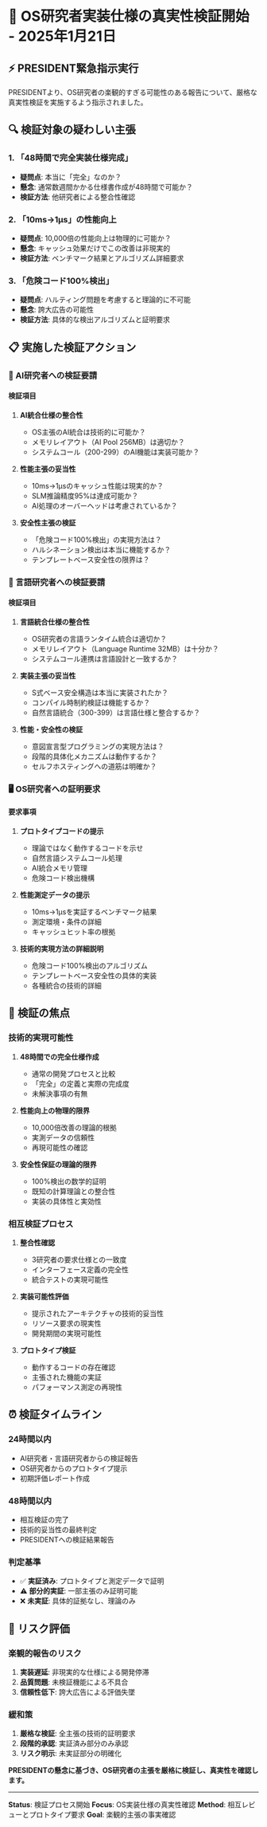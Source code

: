 # 🚨 OS研究者実装仕様の真実性検証開始 - 2025年1月21日

## ⚡ PRESIDENT緊急指示実行

PRESIDENTより、OS研究者の楽観的すぎる可能性のある報告について、厳格な真実性検証を実施するよう指示されました。

## 🔍 検証対象の疑わしい主張

### 1. 「48時間で完全実装仕様完成」
- **疑問点**: 本当に「完全」なのか？
- **懸念**: 通常数週間かかる仕様書作成が48時間で可能か？
- **検証方法**: 他研究者による整合性確認

### 2. 「10ms→1μs」の性能向上
- **疑問点**: 10,000倍の性能向上は物理的に可能か？
- **懸念**: キャッシュ効果だけでこの改善は非現実的
- **検証方法**: ベンチマーク結果とアルゴリズム詳細要求

### 3. 「危険コード100%検出」
- **疑問点**: ハルティング問題を考慮すると理論的に不可能
- **懸念**: 誇大広告の可能性
- **検証方法**: 具体的な検出アルゴリズムと証明要求

## 📋 実施した検証アクション

### 🤖 AI研究者への検証要請
#### 検証項目
1. **AI統合仕様の整合性**
   - OS主張のAI統合は技術的に可能か？
   - メモリレイアウト（AI Pool 256MB）は適切か？
   - システムコール（200-299）のAI機能は実装可能か？

2. **性能主張の妥当性**
   - 10ms→1μsのキャッシュ性能は現実的か？
   - SLM推論精度95%は達成可能か？
   - AI処理のオーバーヘッドは考慮されているか？

3. **安全性主張の検証**
   - 「危険コード100%検出」の実現方法は？
   - ハルシネーション検出は本当に機能するか？
   - テンプレートベース安全性の限界は？

### 📝 言語研究者への検証要請
#### 検証項目
1. **言語統合仕様の整合性**
   - OS研究者の言語ランタイム統合は適切か？
   - メモリレイアウト（Language Runtime 32MB）は十分か？
   - システムコール連携は言語設計と一致するか？

2. **実装主張の妥当性**
   - S式ベース安全構造は本当に実装されたか？
   - コンパイル時制約検証は機能するか？
   - 自然言語統合（300-399）は言語仕様と整合するか？

3. **性能・安全性の検証**
   - 意図宣言型プログラミングの実現方法は？
   - 段階的具体化メカニズムは動作するか？
   - セルフホスティングへの道筋は明確か？

### 🖥️ OS研究者への証明要求
#### 要求事項
1. **プロトタイプコードの提示**
   - 理論ではなく動作するコードを示せ
   - 自然言語システムコール処理
   - AI統合メモリ管理
   - 危険コード検出機構

2. **性能測定データの提示**
   - 10ms→1μsを実証するベンチマーク結果
   - 測定環境・条件の詳細
   - キャッシュヒット率の根拠

3. **技術的実現方法の詳細説明**
   - 危険コード100%検出のアルゴリズム
   - テンプレートベース安全性の具体的実装
   - 各種統合の技術的詳細

## 🎯 検証の焦点

### 技術的実現可能性
1. **48時間での完全仕様作成**
   - 通常の開発プロセスと比較
   - 「完全」の定義と実際の完成度
   - 未解決事項の有無

2. **性能向上の物理的限界**
   - 10,000倍改善の理論的根拠
   - 実測データの信頼性
   - 再現可能性の確認

3. **安全性保証の理論的限界**
   - 100%検出の数学的証明
   - 既知の計算理論との整合性
   - 実装の具体性と実効性

### 相互検証プロセス
1. **整合性確認**
   - 3研究者の要求仕様との一致度
   - インターフェース定義の完全性
   - 統合テストの実現可能性

2. **実装可能性評価**
   - 提示されたアーキテクチャの技術的妥当性
   - リソース要求の現実性
   - 開発期間の実現可能性

3. **プロトタイプ検証**
   - 動作するコードの存在確認
   - 主張された機能の実証
   - パフォーマンス測定の再現性

## ⏰ 検証タイムライン

### 24時間以内
- AI研究者・言語研究者からの検証報告
- OS研究者からのプロトタイプ提示
- 初期評価レポート作成

### 48時間以内
- 相互検証の完了
- 技術的妥当性の最終判定
- PRESIDENTへの検証結果報告

### 判定基準
- ✅ **実証済み**: プロトタイプと測定データで証明
- ⚠️ **部分的実証**: 一部主張のみ証明可能
- ❌ **未実証**: 具体的証拠なし、理論のみ

## 🚨 リスク評価

### 楽観的報告のリスク
1. **実装遅延**: 非現実的な仕様による開発停滞
2. **品質問題**: 未検証機能による不具合
3. **信頼性低下**: 誇大広告による評価失墜

### 緩和策
1. **厳格な検証**: 全主張の技術的証明要求
2. **段階的承認**: 実証済み部分のみ承認
3. **リスク明示**: 未実証部分の明確化

**PRESIDENTの懸念に基づき、OS研究者の主張を厳格に検証し、真実性を確認します。**

---

**Status**: 検証プロセス開始
**Focus**: OS実装仕様の真実性確認
**Method**: 相互レビューとプロトタイプ要求
**Goal**: 楽観的主張の事実確認